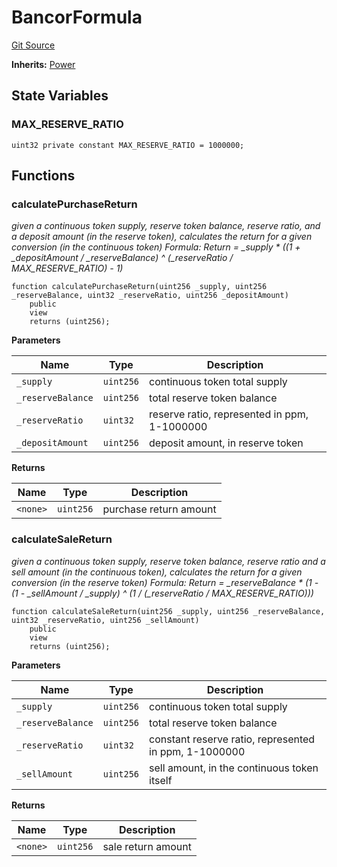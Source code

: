 # BancorFormula
[Git Source](https://github.com/DAObox/fantastic-spork/blob/417d39e05e02311e6212644ed1689713e91fc673/src/math/BancorFormula.sol)

**Inherits:**
[Power](/src/math/Power.sol/contract.Power.md)


## State Variables
### MAX_RESERVE_RATIO

```solidity
uint32 private constant MAX_RESERVE_RATIO = 1000000;
```


## Functions
### calculatePurchaseReturn

*given a continuous token supply, reserve token balance, reserve ratio, and a deposit amount (in the reserve token),
calculates the return for a given conversion (in the continuous token)
Formula:
Return = _supply * ((1 + _depositAmount / _reserveBalance) ^ (_reserveRatio / MAX_RESERVE_RATIO) - 1)*


```solidity
function calculatePurchaseReturn(uint256 _supply, uint256 _reserveBalance, uint32 _reserveRatio, uint256 _depositAmount)
    public
    view
    returns (uint256);
```
**Parameters**

|Name|Type|Description|
|----|----|-----------|
|`_supply`|`uint256`|             continuous token total supply|
|`_reserveBalance`|`uint256`|   total reserve token balance|
|`_reserveRatio`|`uint32`|    reserve ratio, represented in ppm, 1-1000000|
|`_depositAmount`|`uint256`|      deposit amount, in reserve token|

**Returns**

|Name|Type|Description|
|----|----|-----------|
|`<none>`|`uint256`|purchase return amount|


### calculateSaleReturn

*given a continuous token supply, reserve token balance, reserve ratio and a sell amount (in the continuous token),
calculates the return for a given conversion (in the reserve token)
Formula:
Return = _reserveBalance * (1 - (1 - _sellAmount / _supply) ^ (1 / (_reserveRatio / MAX_RESERVE_RATIO)))*


```solidity
function calculateSaleReturn(uint256 _supply, uint256 _reserveBalance, uint32 _reserveRatio, uint256 _sellAmount)
    public
    view
    returns (uint256);
```
**Parameters**

|Name|Type|Description|
|----|----|-----------|
|`_supply`|`uint256`|             continuous token total supply|
|`_reserveBalance`|`uint256`|   total reserve token balance|
|`_reserveRatio`|`uint32`|    constant reserve ratio, represented in ppm, 1-1000000|
|`_sellAmount`|`uint256`|         sell amount, in the continuous token itself|

**Returns**

|Name|Type|Description|
|----|----|-----------|
|`<none>`|`uint256`|sale return amount|


